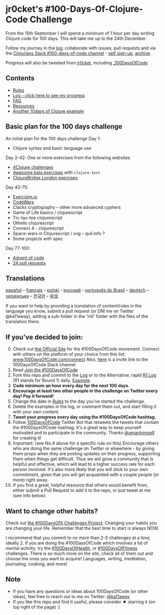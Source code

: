 # jr0cket's #100-Days-Of-Clojure-Code Challenge

From the 15th September I will spend a minimum of 1 hour per day writing Clojure code for 100 days.  This will take me up to the 24th December.

Follow my journey in the [log](log.md), collaborate with issues, pull requests and via the [Clojurians Slack #100-days-of-code channel](https://clojurians.slack.com/) - [self sign-up](https://clojurians.net/), [archive](https://clojurians-log.clojureverse.org/).

Progress will also be tweeted from [jr0cket](https://twitter.com/jr0cket), including [_100DaysOfCode](https://twitter.com/_100DaysOfCode)

## Contents

* [Rules](rules.md)
* [Log - click here to see my progress](log.md)
* [FAQ](FAQ.md)
* [Resources](resources.md)
* [Another 10days of Clojure example](https://github.com/natenka/100-days-of-Clojure)


## Basic plan for the 100 days challenge
An initial plan for the 100 days challenge
 Day 1:
 - Clojure syntax and basic language use

 Day 2-42:
 One or more exercises from the following websites
 - [4Clojure challenges](http://www.4clojure.com/)
 - [Awesome kata exercises](https://github.com/gamontal/awesome-katas) with `clojure.test`
 - [ClojureBridge London exercises](https://clojurebridgelondon.github.io/workshop/)

Day 43-75:
-	[Exercisim.io](https://exercism.io/)
-	[CodeWars](https://www.codewars.com/)
-	Clacks cryptography – other more advanced cyphers
-	Game of Life basics / clojurescript
-	Tic-tac-toe clojurescript
-	Othello clojurescript
-	Connect 4 - clojurescript
-	Space-wars in Clojurescript / svg – quil.info ?
-	Some projects with spec

Day 77-100:
- [Advent of code](https://adventofcode.com/)
- [24 pull requests](https://24pullrequests.com/)


## Translations
[español](intl/es/README.md) – [français](intl/fr/FAQ-fr.md) – [polski](intl/pl/README.md) - [русский](intl/ru/README-ru.md) - [português do Brasil](intl/pt-br/LEIAME.md) – [deutsch](intl/de/README.md) – [українська](intl/ua/README-ua.md) – [한국어](intl/ko/README-ko.md) – [中文](intl/ch/README.md)

If you want to help by providing a translation of content/rules in the language you know, submit a pull request (or DM me on Twitter @ka11away), adding a sub-folder in the 'intl' folder with the files of the translation there.

## If you've decided to join:

0.  Check out [the Official Site](http://100daysofcode.com/) for the #100DaysOfCode movement. Connect with others on the platform of your choice from this list: www.100DaysOfCode.com/connect
    Also, [here](https://join.slack.com/t/100xcode/shared_invite/enQtMzA2NzUyODY4MTgyLWM2NzMzYzBmZTcwOTk0MzM2YTI5OWQzM2M3ZTVjZTUyMTE0NDk3ZjdiZmExNGU5Mjg3ODgzZTQxODI3YTNjZjA) is a invite link to the 100DaysOfCode Slack channel
1.  Read [Join the #100DaysOfCode](https://medium.freecodecamp.com/join-the-100daysofcode-556ddb4579e4)
1.  Fork this repo and commit to the [Log](log.md) or to the Alternative, rapid [R1 Log](r1-log.md) (R1 stands for Round 1) daily. [Example](https://github.com/Kallaway/100-days-kallaway-log).
1.  **Code minimum an hour every day for the next 100 days.**
1.  **Encourage at least two other people in the challenge on Twitter every day! Pay it forward!**
1.  Change the date in [Rules](rules.md) to the day you've started the challenge.
1.  Delete the examples in the log, or comment them out, and start filling it with your own content.
1.  **Tweet your progress every day using the #100DaysOfCode hashtag.**
1.  Follow [100DaysOfCode](https://twitter.com/_100DaysOfCode) Twitter Bot that retweets the tweets that contain the #100DaysOfCode hashtag. It's a great way to keep yourself motivated and to participate in the community. Thanks [@amanhimself](https://twitter.com/amanhimself) for creating it!
1.  Important: (see No.4 above for a specific rule on this) Encourage others who are doing the same challenge on Twitter or elsewhere - by giving them props when they are posting updates on their progress, supporting them when things get difficult. Thus we will grow a community that is helpful and effective, which will lead to a higher success rate for each person involved. It's also more likely that you will stick to your own commitment, given that you will get acquainted with a couple people (or more) right away.
1.  If you find a great, helpful resource that others would benefit from, either submit a Pull Request to add it to the repo, or just tweet at me (see info below)

## Want to change other habits?

Check out [the #100DaysOfX Challenges Project](http://100daysofx.com/). Changing your habits you are changing your life. Remember that the best time to start is always NOW.

I recommend that you commit to no more than 2-3 challenges at a time, ideally 2. If you are doing the #100DaysOfCode which involves a lot of mental activity, try the [#100DaysOfHealth](http://100daysofx.com/where-x-is/health/), or [#100DaysOfFitness](http://100daysofx.com/challenges/) challenges. There is so much more on the site, check all of them out and choose the ones you want to acquire! Languages, writing, meditation, journaling, cooking, and more!

## Note

* If you have any questions or ideas about 100DaysOfCode (or other ideas), feel free to reach out to me on Twitter: [@ka11away](https://twitter.com/ka11away)
* If you like this repo and find it useful, please consider &#9733; starring it (on top right of the page) :)

